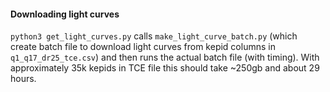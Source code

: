 #### Downloading light curves

`python3 get_light_curves.py` calls `make_light_curve_batch.py` (which create batch file to download light curves from kepid columns in `q1_q17_dr25_tce.csv`) and then runs the actual batch file (with timing).  With approximately 35k kepids in TCE file this should take ~250gb and about 29 hours.

